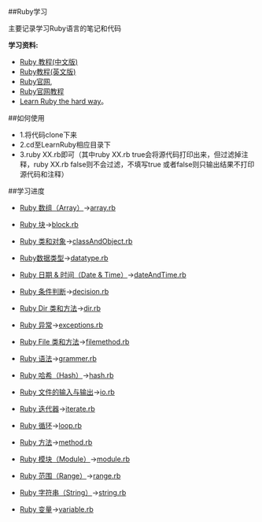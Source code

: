 ##Ruby学习

主要记录学习Ruby语言的笔记和代码

**学习资料:**

* [Ruby 教程(中文版)](http://www.runoob.com/ruby/ruby-tutorial.html)
* [Ruby教程(英文版)](http://www.tutorialspoint.com/ruby/index.htm)
* [Ruby官网](https://www.ruby-lang.org/zh_cn/documentation/),
* [Ruby官网教程](http://ruby-doc.org/docs/Tutorial/)
* [Learn Ruby the hard way](http://learnrubythehardway.org/book/)。

##如何使用
* 1.将代码clone下来
* 2.cd至LearnRuby相应目录下
* 3.ruby XX.rb即可（其中ruby XX.rb true会将源代码打印出来，但过滤掉注释，ruby XX.rb false则不会过滤，不填写true
或者false则只输出结果不打印源代码和注释）

##学习进度
* [Ruby 数组（Array）](http://www.runoob.com/ruby/ruby-array.html)->[array.rb](https://github.com/JohnTsaiAndroid/LearnRuby/tree/master/RubyBasic/array.rb)

* [Ruby 块](http://www.runoob.com/ruby/ruby-block.html)->[block.rb](https://github.com/JohnTsaiAndroid/LearnRuby/tree/master/RubyBasic/block.rb)

* [Ruby 类和对象](http://www.runoob.com/ruby/ruby-class.html)->[classAndObject.rb](https://github.com/JohnTsaiAndroid/LearnRuby/tree/master/RubyBasic/classAndObject.rb)

* [Ruby数据类型](http://www.runoob.com/ruby/ruby-datatypes.html)->[datatype.rb](https://github.com/JohnTsaiAndroid/LearnRuby/tree/master/RubyBasic/datatype.rb)

* [Ruby 日期 &amp; 时间（Date &amp; Time）](http://www.runoob.com/ruby/ruby-date-time.html)->[dateAndTime.rb](https://github.com/JohnTsaiAndroid/LearnRuby/tree/master/RubyBasic/dateAndTime.rb)

* [Ruby 条件判断](http://www.runoob.com/ruby/ruby-decision.html)->[decision.rb](https://github.com/JohnTsaiAndroid/LearnRuby/tree/master/RubyBasic/decision.rb)

* [Ruby Dir 类和方法](http://www.runoob.com/ruby/ruby-dir-methods.html)->[dir.rb](https://github.com/JohnTsaiAndroid/LearnRuby/tree/master/RubyBasic/dir.rb)

* [Ruby 异常](http://www.runoob.com/ruby/ruby-exceptions.html)->[exceptions.rb](https://github.com/JohnTsaiAndroid/LearnRuby/tree/master/RubyBasic/exceptions.rb)

* [Ruby File 类和方法](http://www.runoob.com/ruby/ruby-file-methods.html)->[filemethod.rb](https://github.com/JohnTsaiAndroid/LearnRuby/tree/master/RubyBasic/filemethod.rb)
<!--[fileRead.rb](https://github.com/JohnTsaiAndroid/LearnRuby/tree/master/RubyBasic/fileRead.rb)-->

* [Ruby 语法](http://www.runoob.com/ruby/ruby-syntax.html)->[grammer.rb](https://github.com/JohnTsaiAndroid/LearnRuby/tree/master/RubyBasic/grammer.rb)

* [Ruby 哈希（Hash）](http://www.runoob.com/ruby/ruby-hash.html)->[hash.rb](https://github.com/JohnTsaiAndroid/LearnRuby/tree/master/RubyBasic/hash.rb)

* [Ruby 文件的输入与输出](http://www.runoob.com/ruby/ruby-input-output.html)->[io.rb](https://github.com/JohnTsaiAndroid/LearnRuby/tree/master/RubyBasic/io.rb)

* [Ruby 迭代器](http://www.runoob.com/ruby/ruby-iterators.html)->[iterate.rb](https://github.com/JohnTsaiAndroid/LearnRuby/tree/master/RubyBasic/iterate.rb)

* [Ruby 循环](http://www.runoob.com/ruby/ruby-loop.html)->[loop.rb](https://github.com/JohnTsaiAndroid/LearnRuby/tree/master/RubyBasic/loop.rb)

* [Ruby 方法](http://www.runoob.com/ruby/ruby-method.html)->[method.rb](https://github.com/JohnTsaiAndroid/LearnRuby/tree/master/RubyBasic/method.rb)

* [Ruby 模块（Module）](http://www.runoob.com/ruby/ruby-module.html)->[module.rb](https://github.com/JohnTsaiAndroid/LearnRuby/tree/master/RubyBasic/module.rb)

* [Ruby 范围（Range）](http://www.runoob.com/ruby/ruby-range.html)->[range.rb](https://github.com/JohnTsaiAndroid/LearnRuby/tree/master/RubyBasic/range.rb)

* [Ruby 字符串（String）](http://www.runoob.com/ruby/ruby-string.html)->[string.rb](https://github.com/JohnTsaiAndroid/LearnRuby/tree/master/RubyBasic/string.rb)

* [Ruby 变量](http://www.runoob.com/ruby/ruby-variable.html)->[variable.rb](https://github.com/JohnTsaiAndroid/LearnRuby/tree/master/RubyBasic/variable.rb)


